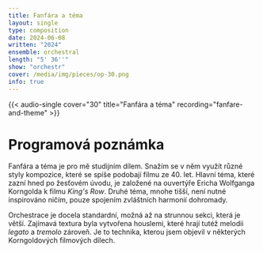 ```yaml
---
title: Fanfára a téma
layout: single
type: composition
date: 2024-06-08
written: "2024"
ensemble: orchestral
length: "5' 36''"
show: "orchestr"
cover: /media/img/pieces/op-30.png
info: true
---
```


{{< audio-single cover="30" title="Fanfára a téma" recording="fanfare-and-theme" >}}

# Programová poznámka

Fanfára a téma je pro mě studijním dílem. Snažím se v něm využít různé styly kompozice, které se spíše podobají filmu ze 40. let. Hlavní téma, které zazní hned po žesťovém úvodu, je založené na ouvertýře Ericha Wolfganga Korngolda k filmu *King's Row*. Druhé téma, mnohe tišší, není nutné inspirováno ničím, pouze spojením zvláštních harmonií dohromady.

Orchestrace je docela standardní, možná až na strunnou sekci, která je větší. Zajímavá textura byla vytvořena houslemi, které hrají tutéž melodii *legato* a *tremolo* zároveň. Je to technika, kterou jsem objevil v některých Korngoldových filmových dílech.